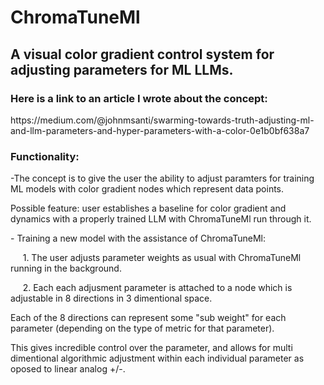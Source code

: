 # **ChromaTuneMl**
## A visual color gradient control system for adjusting parameters for ML LLMs.
### Here is a link to an article I wrote about the concept:<br>
<p> https://medium.com/@johnmsanti/swarming-towards-truth-adjusting-ml-and-llm-parameters-and-hyper-parameters-with-a-color-0e1b0bf638a7 </p>

### Functionality:
<p>-The concept is to give the user the ability to adjust paramters for training ML models with color gradient nodes which represent data points.</p>
  <p> Possible feature: user establishes a baseline for color gradient and dynamics with a properly trained LLM with ChromaTuneMl run through it.</p>
<p>- Training a new model with the assistance of ChromaTuneMl:</p>
<p>&nbsp;&nbsp;&nbsp;&nbsp;&nbsp;1. The user adjusts parameter weights as usual with ChromaTuneMl running in the background.</p>
<p>&nbsp;&nbsp;&nbsp;&nbsp;&nbsp;2. Each each adjusment parameter is attached to a node which is adjustable in 8 directions in 3 dimentional space.</p>
<p>Each of the 8 directions can represent some "sub weight" for each parameter (depending on the type of metric for that parameter).</p>
<p>This gives incredible control over the parameter, and allows for multi dimentional algorithmic adjustment within each individual parameter as oposed to linear analog +/-.</p>
